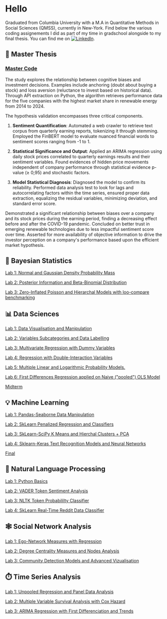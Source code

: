 #  Hello 
Graduated from Columbia University with a M.A in Quantitative Methods in Social Sciences (QMSS), currently in New-York. Find below the various coding assignements I did as part of my time in gradschool alongside to my final thesis. You can find me on [![LinkedIn][3.2]][2]. 


## 📖 Master Thesis

###                     [Master Code](Master%20Thesis)

The study explores the relationship between cognitive biases and investment decisions. Examples include anchoring (doubt about buying a stock) and loss aversion (reluctance to invest based on historical data). Through API extraction on Python, the algorithm retrieves performance data for the five companies with the highest market share in renewable energy from 2014 to 2024.

The hypothesis validation encompasses three critical components.

1) **Sentiment Quantification**: Automated a web crawler to retrieve text corpus from quarterly earning reports, tokenizing it through stemming. Employed the FinBERT model to evaluate nuanced financial words to sentiment scores ranging from -1 to 1.
   
3) **Statistical Significance and Output**: Applied an ARIMA regression using daily stock prices correlated to quarterly earnings results and their sentiment variables. Found evidences of hidden price movements independent of company performance through statistical evidence p-value (≥ 0;95) and stochastic factors.

4) **Model Statistical Diagnosis**: Diagnosed the model to confirm its reliability. Performed data analysis test to look for lags and autocorrelating factors within the time series, ensured proper data extraction, equalizing the residual variables, minimizing deviation, and standard error score.

Demonstrated a significant relationship between biases over a company and its stock prices during the earning period, finding a decreasing effect before and after the COVID-19 pandemic. Concluded on better trust in emerging renewable technologies due to less impactful sentiment score over time. Asserted for more availability of objective information to drive the investor perception on a company's performance based upon the efficient market hypothesis.


## 📜 Bayesian Statistics

[Lab 1: Normal and Gaussian Density Probability Mass](Bayesian%20Statistics/Lab%201)

[Lab 2: Posterior Information and Beta-Binomial Distribution](Bayesian%20Statistics/Lab%202)

[Lab 3: Zero-Inflated Poisson and Hierarchal Models with loo-compare benchmarking](Bayesian%20Statistics/Lab%203)




## 📊 Data Sciences 

[Lab 1: Data Visualisation and Manipulation](Data%20Science/Lab%201)

[Lab 2: Variables Subcategories and Data Labelling](Data%20Science/Lab%202)

[Lab 3: Multivariate Regression with Dummy Variables](Data%20Science/Lab%203)

[Lab 4: Regression with Double-Interaction Variables](Data%20Science/Lab%204)

[Lab 5: Multiple Linear and Logarithmic Probability Models.](Data%20Science/Lab%205)

[Lab 6: First Differences Regression applied on Naive ("pooled") OLS Model](Data%20Science/Lab%206)

[Midterm](Data%20Science/Midterm)




## 💡 Machine Learning 

[Lab 1: Pandas-Seaborne Data Manipulation ](Machine%20Learning/lab%201.ipynb)

[Lab 2: SkLearn Penalized Regression and Classifiers ](Machine%20Learning/Lab%202)

[Lab 3: SkLearn-SciPy K Means and Hierchal Clusters + PCA ](Machine%20Learning/Lab%203.ipynb)

[Lab 4: Sklearn-Keras Text Recognition Models and Neural Networks](Machine%20Learning/lab%204.ipynb)

[Final](Machine%20Learning/Final.ipynb)




## 🤖 Natural Language Processing 

[Lab 1: Python Basics](Natural%20Language%20Processing/Lab%201)

[Lab 2: VADER Token Sentiment Analysis](Natural%20Language%20Processing/Lab%202)

[Lab 3: NLTK Token Probabililty Classifier](Natural%20Language%20Processing/Lab%203)

[Lab 4: SkLearn Real-Time Reddit Data Classifier](Natural%20Language%20Processing/Lab%204)


## 🕸️ Social Network Analysis

[Lab 1: Ego-Network Measures with Regression](Social%20Network%20Analysis/Lab%201)

[Lab 2: Degree Centrality Measures and Nodes Analysis](Social%20Network%20Analysis/Lab%202)

[Lab 3: Community Detection Models and Advanced Vizualisation](Social%20Network%20Analysis/Lab%203)


## ⏱️ Time Series Analysis 

[Lab 1: Unpooled Regression and Panel Data Analysis](https://github.com/Raeus1901/QMSS/blob/721043e9eb1d4b8ee75f368c9c2a451d762a2ed9/Time%20Series%20Analysis%20/Lab%201)

[Lab 2: Multiple Variable Survival Analysis with Cox Hazard](https://github.com/Raeus1901/QMSS/blob/4f8d3114fd35298bf884c8ac945140e46e28ee71/Time%20Series%20Analysis%20/Lab%202)

[Lab 3: ARIMA Regression with First Differenciation and Trends](https://github.com/Raeus1901/QMSS/blob/4f8d3114fd35298bf884c8ac945140e46e28ee71/Time%20Series%20Analysis%20/Lab%203)








[3.2]: https://raw.githubusercontent.com/MartinHeinz/MartinHeinz/master/linkedin-3-16.png (LinkedIn icon without padding)
[2]: https://www.linkedin.com/in/jean-treves-bbaa91257
